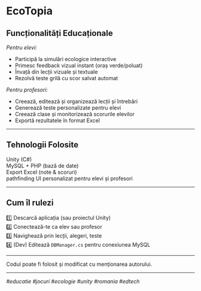 # EcoTopia 
## Funcționalități Educaționale
 *Pentru elevi:*
- Participă la simulări ecologice interactive
- Primesc feedback vizual instant (oraș verde/poluat)
- Învață din lecții vizuale și textuale
- Rezolvă teste grilă cu scor salvat automat

 *Pentru profesori:*
- Creează, editează și organizează lecții și întrebări
- Generează teste personalizate pentru elevi
- Creează clase și monitorizează scorurile elevilor
- Exportă rezultatele în format Excel

---

##  Tehnologii Folosite

 Unity (C#)  
 MySQL + PHP (bază de date)  
 Export Excel (note & scoruri)  
 pathfinding 
 UI personalizat pentru elevi și profesori

---

## Cum îl rulezi

1️⃣ Descarcă aplicația (sau proiectul Unity)  
2️⃣ Conectează-te ca elev sau profesor  
3️⃣ Navighează prin lecții, alegeri, teste  
4️⃣ (Dev) Editează `DBManager.cs` pentru conexiunea MySQL  

---


Codul poate fi folosit și modificat cu menționarea autorului.  


---

*#educatie #jocuri #ecologie #unity #romania #edtech*
